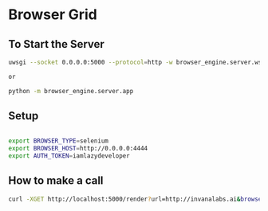 # Browser Grid



## To Start the Server 

```bash
uwsgi --socket 0.0.0.0:5000 --protocol=http -w browser_engine.server.wsgi:application

or 

python -m browser_engine.server.app
```



## Setup

```bash

export BROWSER_TYPE=selenium
export BROWSER_HOST=http://0.0.0.0:4444
export AUTH_TOKEN=iamlazydeveloper

```


## How to make a call

```bash
curl -XGET http://localhost:5000/render?url=http://invanalabs.ai&browser_type=selenium&token=iamlazydeveloper
```

